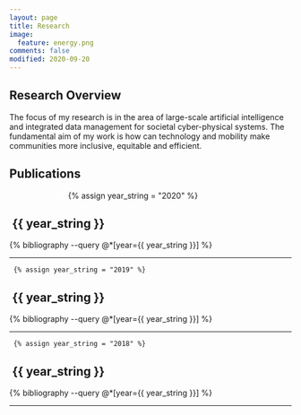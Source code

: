 ```yaml
---
layout: page
title: Research
image:
  feature: energy.png
comments: false
modified: 2020-09-20
---
```


## Research Overview

The focus of my research is in the area of large-scale artificial intelligence
and integrated data management for societal cyber-physical systems. The fundamental aim
of my work is how can technology and mobility make communities more inclusive,
equitable and efficient. 

## Publications
   <section class="main">
    <a href="allpubs.html" class="my-button" style="color:white !important; text-decoration: none !important;"><span class="fas fa-print"></span>Printer Friendly</a>
    {% assign year_string = "2020" %}
   
  <h2 onclick="myFunction({{ year_string }})"> <i id="{{ year_string }}click" class="fas fa-toggle-on" style="font-size: 70%;"></i> &nbsp;{{ year_string }}</h2> 
      <div id="{{ year_string }}">
    {% bibliography --query @*[year={{ year_string }}] %}
    <hr>
     </div>

     {% assign year_string = "2019" %}

 
 
   <h2 onclick="myFunction({{ year_string }})"> <i id="{{ year_string }}click" class="fas fa-toggle-on" style="font-size: 70%;"></i> &nbsp;{{ year_string }}</h2> 
         <div id="{{ year_string }}">
       {% bibliography --query @*[year={{ year_string }}] %}
       <hr>
        </div>
        
     {% assign year_string = "2018" %}

 
 
   <h2 onclick="myFunction({{ year_string }})"> <i id="{{ year_string }}click" class="fas fa-toggle-on" style="font-size: 70%;"></i> &nbsp;{{ year_string }}</h2> 
         <div id="{{ year_string }}">
       {% bibliography --query @*[year={{ year_string }}] %}
       <hr>
        </div>
 

  
 
  </section>



<script type="text/javascript">
function filter(tag, type) {
  var item = document.getElementById("selected-tags");
  switch (type) {
    case "[[clear-all]]":
    item.setAttribute('year', '');
    item.setAttribute('pub', '');
    item.setAttribute('proj', '');
    break;
    case "year":
    item.setAttribute('year', tag);
    break;
    case "pub":
    item.setAttribute('pub', tag);
    break;
    case "proj":
    item.setAttribute('proj', tag);
    break;
  }
  // console.log(item);
  item.setAttribute('class', '');
  if (item.getAttribute("year"))
  item.classList.add(item.getAttribute("year"));
  if (item.getAttribute("pub"))
  item.classList.add(item.getAttribute("pub"));
  if (item.getAttribute("proj"))
  item.classList.add(item.getAttribute("proj"));

  setActiveTag(tag);
  showContainer(tag);
}

function myFunction(tag) {
  var x = document.getElementById(tag);
  var y= document.getElementById(tag+'click');
  if (x.style.display === "none") {
    x.style.display = "block";
     y.classList.remove('fa-toggle-off');
     y.classList.add('fa-toggle-on');
  } else {
    x.style.display = "none";
    y.classList.remove('fa-toggle-on');
    y.classList.add('fa-toggle-off');    
  }
}

function setActiveTag(tag) {
  // loop through all items and remove active class
  var items = document.getElementsByClassName('blog-tag-item');
  for (var i = 0; i < items.length; i++) {
    items[i].setAttribute('class', 'blog-tag-item');
  }

  // set the selected tag's item to active
  var item2 = document.getElementById("selected-tags");
  for (var i=0; i<item2.classList.length; i++) {
    var tag2 = item2.classList[i]
    var item = document.getElementById(tag2 + '-item');
    if (item) {
      item.setAttribute('class', 'blog-tag-item active');
    }
  }
}

function checkContainsAllTags(itemID) {
  var item = document.getElementById("selected-tags");
  var flagContains = true;
  for (var i=0; i<item.classList.length; i++) {
    if (!itemID.includes(item.classList[i])) {
      flagContains = false;
    }
  }
  return flagContains;
}

function showContainer(tag) {
  var lists = document.getElementsByClassName('blog-list-container');
  for (var i = 0; i < lists.length; i++) {
    if (!checkContainsAllTags(lists[i].id)) {
      lists[i].classList.add("hidden");
      // lists[i].setAttribute('class', 'blog-list-container hidden');
    } else {
      lists[i].classList.remove("hidden");
      // lists[i].setAttribute('class', 'blog-list-container');
    }
  }
  if (!tag) {
    for (var i = 0; i < lists.length; i++) {
      lists[i].classList.remove("hidden");
    }
  }
}

var params = {};
if (location.search) {
  var parts = location.search.substring(1).split('&');

  for (var i = 0; i < parts.length; i++) {
    var nv = parts[i].split('=');
    if (!nv[0]) continue;
    params[nv[0]] = nv[1] || true;
  }
}
var proj = params.proj;
if (proj) {
  proj = proj.toUpperCase();
  filter(proj, 'proj');
}
</script>

